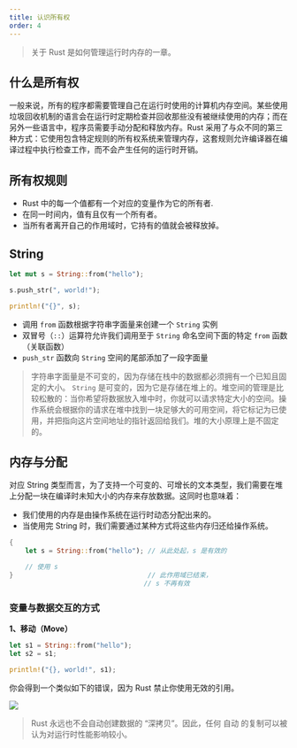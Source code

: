 ```yaml
---
title: 认识所有权
order: 4
---
```


> 关于 Rust 是如何管理运行时内存的一章。

## 什么是所有权

一般来说，所有的程序都需要管理自己在运行时使用的计算机内存空间。某些使用垃圾回收机制的语言会在运行时定期检查并回收那些没有被继续使用的内存；而在另外一些语言中，程序员需要手动分配和释放内存。Rust 采用了与众不同的第三种方式：它使用包含特定规则的所有权系统来管理内存，这套规则允许编译器在编译过程中执行检查工作，而不会产生任何的运行时开销。

## 所有权规则

- Rust 中的每一个值都有一个对应的变量作为它的所有者.
- 在同一时间内，值有且仅有一个所有者。
- 当所有者离开自己的作用域时，它持有的值就会被释放掉。

## String

```rs
let mut s = String::from("hello");

s.push_str(", world!");

println!("{}", s);
```

- 调用 `from` 函数根据字符串字面量来创建一个 `String` 实例
- 双冒号（`::`）运算符允许我们调用至于 `String` 命名空间下面的特定 `from` 函数（关联函数）
- `push_str` 函数向 `String` 空间的尾部添加了一段字面量

> 字符串字面量是不可变的，因为存储在栈中的数据都必须拥有一个已知且固定的大小。
> `String` 是可变的，因为它是存储在堆上的。堆空间的管理是比较松散的：当你希望将数据放入堆中时，你就可以请求特定大小的空间。操作系统会根据你的请求在堆中找到一块足够大的可用空间，将它标记为已使用，并把指向这片空间地址的指针返回给我们。堆的大小原理上是不固定的。

## 内存与分配

对应 String 类型而言，为了支持一个可变的、可增长的文本类型，我们需要在堆上分配一块在编译时未知大小的内存来存放数据。这同时也意味着：

- 我们使用的内存是由操作系统在运行时动态分配出来的。
- 当使用完 String 时，我们需要通过某种方式将这些内存归还给操作系统。

```rust
{
    let s = String::from("hello"); // 从此处起，s 是有效的

    // 使用 s
}                                  // 此作用域已结束，
                                  // s 不再有效
```

### 变量与数据交互的方式

**1、移动（Move）**

```rust
let s1 = String::from("hello");
let s2 = s1;

println!("{}, world!", s1);
```

你会得到一个类似如下的错误，因为 Rust 禁止你使用无效的引用。

![](https://i.loli.net/2021/02/19/zjV56wHlWSpR4ds.png)

> Rust 永远也不会自动创建数据的 “深拷贝”。因此，任何 自动 的复制可以被认为对运行时性能影响较小。
